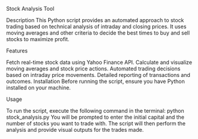 Stock Analysis Tool

Description
This Python script provides an automated approach to stock trading based on technical analysis of intraday and closing prices. It uses moving averages and other criteria to decide the best times to buy and sell stocks to maximize profit.


Features

Fetch real-time stock data using Yahoo Finance API.
Calculate and visualize moving averages and stock price actions.
Automated trading decisions based on intraday price movements.
Detailed reporting of transactions and outcomes.
Installation
Before running the script, ensure you have Python installed on your machine. 


Usage

To run the script, execute the following command in the terminal:
python stock_analysis.py
You will be prompted to enter the initial capital and the number of stocks you want to trade with. The script will then perform the analysis and provide visual outputs for the trades made.


